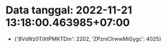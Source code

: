 # Data tanggal: 2022-11-21 13:18:00.463985+07:00

* {'8VsWz0TiXtPMKTDm': 2202, 'ZPzniClrwwMiGygc': 4025}
